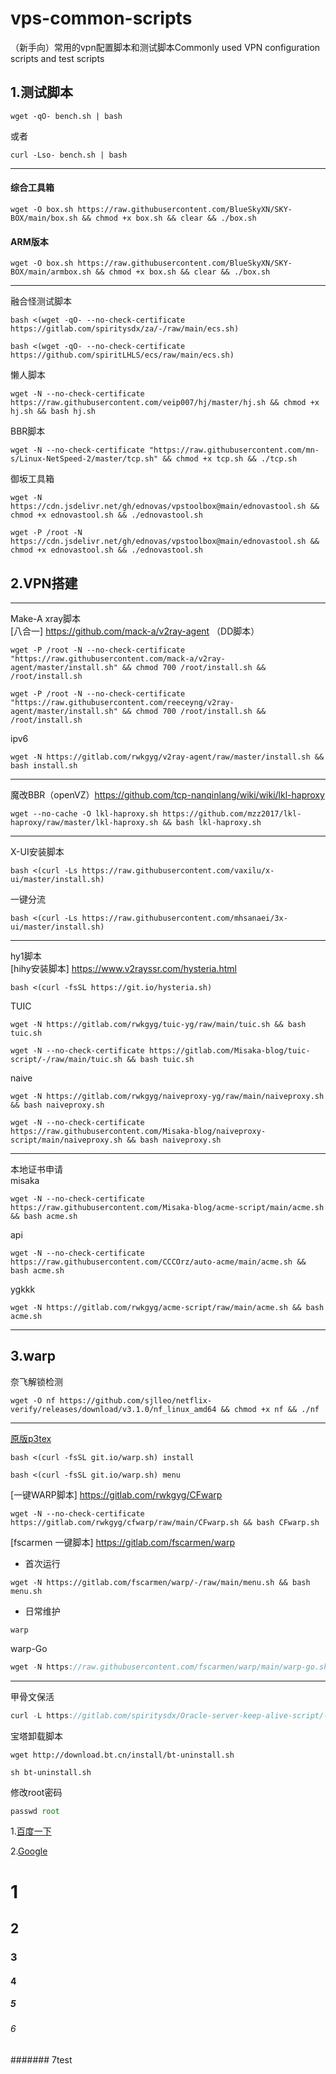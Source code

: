# vps-common-scripts
（新手向）常用的vpn配置脚本和测试脚本Commonly used VPN configuration scripts and test scripts  

## 1.测试脚本   
```
wget -qO- bench.sh | bash
```  
或者  
```
curl -Lso- bench.sh | bash
```
---
#### 综合工具箱  
```
wget -O box.sh https://raw.githubusercontent.com/BlueSkyXN/SKY-BOX/main/box.sh && chmod +x box.sh && clear && ./box.sh
```  
#### ARM版本  
```
wget -O box.sh https://raw.githubusercontent.com/BlueSkyXN/SKY-BOX/main/armbox.sh && chmod +x box.sh && clear && ./box.sh
```  
---
融合怪测试脚本  
```
bash <(wget -qO- --no-check-certificate https://gitlab.com/spiritysdx/za/-/raw/main/ecs.sh)
```  
```
bash <(wget -qO- --no-check-certificate https://github.com/spiritLHLS/ecs/raw/main/ecs.sh)
```  

懒人脚本  
```
wget -N --no-check-certificate https://raw.githubusercontent.com/veip007/hj/master/hj.sh && chmod +x hj.sh && bash hj.sh
```  

BBR脚本  
```
wget -N --no-check-certificate "https://raw.githubusercontent.com/mn-s/Linux-NetSpeed-2/master/tcp.sh" && chmod +x tcp.sh && ./tcp.sh
```  

御坂工具箱  
```
wget -N https://cdn.jsdelivr.net/gh/ednovas/vpstoolbox@main/ednovastool.sh && chmod +x ednovastool.sh && ./ednovastool.sh
```  
```
wget -P /root -N https://cdn.jsdelivr.net/gh/ednovas/vpstoolbox@main/ednovastool.sh && chmod +x ednovastool.sh && ./ednovastool.sh
```  

## 2.VPN搭建  
---
Make-A xray脚本  
[八合一]  https://github.com/mack-a/v2ray-agent  （DD脚本）  
```
wget -P /root -N --no-check-certificate "https://raw.githubusercontent.com/mack-a/v2ray-agent/master/install.sh" && chmod 700 /root/install.sh && /root/install.sh
```    

```
wget -P /root -N --no-check-certificate "https://raw.githubusercontent.com/reeceyng/v2ray-agent/master/install.sh" && chmod 700 /root/install.sh && /root/install.sh
```
  
ipv6  
```
wget -N https://gitlab.com/rwkgyg/v2ray-agent/raw/master/install.sh && bash install.sh
```
---
魔改BBR（openVZ）https://github.com/tcp-nanqinlang/wiki/wiki/lkl-haproxy  
```
wget --no-cache -O lkl-haproxy.sh https://github.com/mzz2017/lkl-haproxy/raw/master/lkl-haproxy.sh && bash lkl-haproxy.sh
```  

---
X-UI安装脚本  
```
bash <(curl -Ls https://raw.githubusercontent.com/vaxilu/x-ui/master/install.sh)
```
一键分流 
```
bash <(curl -Ls https://raw.githubusercontent.com/mhsanaei/3x-ui/master/install.sh)
```   
---
hy1脚本  
[hihy安装脚本] https://www.v2rayssr.com/hysteria.html  
```
bash <(curl -fsSL https://git.io/hysteria.sh)
```

TUIC  
```
wget -N https://gitlab.com/rwkgyg/tuic-yg/raw/main/tuic.sh && bash tuic.sh
```  
```
wget -N --no-check-certificate https://gitlab.com/Misaka-blog/tuic-script/-/raw/main/tuic.sh && bash tuic.sh
```

naive  
```
wget -N https://gitlab.com/rwkgyg/naiveproxy-yg/raw/main/naiveproxy.sh && bash naiveproxy.sh
```
```
wget -N --no-check-certificate https://raw.githubusercontent.com/Misaka-blog/naiveproxy-script/main/naiveproxy.sh && bash naiveproxy.sh
```
---
本地证书申请  
misaka
```
wget -N --no-check-certificate https://raw.githubusercontent.com/Misaka-blog/acme-script/main/acme.sh && bash acme.sh
```
api
```
wget -N --no-check-certificate https://raw.githubusercontent.com/CCCOrz/auto-acme/main/acme.sh && bash acme.sh
```
ygkkk
```
wget -N https://gitlab.com/rwkgyg/acme-script/raw/main/acme.sh && bash acme.sh
```
---

## 3.warp  
奈飞解锁检测
```
wget -O nf https://github.com/sjlleo/netflix-verify/releases/download/v3.1.0/nf_linux_amd64 && chmod +x nf && ./nf
```
---
[原版p3tex](https://github.com/P3TERX/warp.sh)  
```
bash <(curl -fsSL git.io/warp.sh) install
```
```
bash <(curl -fsSL git.io/warp.sh) menu
```

[一键WARP脚本]  https://gitlab.com/rwkgyg/CFwarp 
```
wget -N --no-check-certificate https://gitlab.com/rwkgyg/cfwarp/raw/main/CFwarp.sh && bash CFwarp.sh
``` 


[fscarmen 一键脚本]  https://gitlab.com/fscarmen/warp  
 - 首次运行
 ```
 wget -N https://gitlab.com/fscarmen/warp/-/raw/main/menu.sh && bash menu.sh
 ```  
 - 日常维护
```
warp
```

warp-Go  
```javascript data-lang="java"  
wget -N https://raw.githubusercontent.com/fscarmen/warp/main/warp-go.sh && bash warp-go.sh`  
```
---
甲骨文保活  
```javascript data-lang="java"  
curl -L https://gitlab.com/spiritysdx/Oracle-server-keep-alive-script/-/raw/main/oalive.sh -o oalive.sh && chmod +x oalive.sh && bash oalive.sh`
```

宝塔卸载脚本  
```
wget http://download.bt.cn/install/bt-uninstall.sh
```  

```
sh bt-uninstall.sh
``` 

修改root密码  
```javascript data-lang="java"
passwd root
```
  
1.[百度一下]

[百度一下]:https://www.baidu.com 

2.[Google](https://www.google.com)
  
# 1
## 2
### 3
#### 4
##### 5
###### 6
####### 7test

